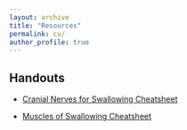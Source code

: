 ```yaml
---
layout: archive
title: "Resources"
permalink: cv/
author_profile: true
---
```


## Handouts
- [Cranial Nerves for Swallowing Cheatsheet](https://github.com/dmchua/about-me/blob/2eecd8a9322cd2939211d67d6b19414d07031a96/Neuroanatomy%20of%20Swallowing_Cranial%20Nerves.pdf)


- [Muscles of Swallowing Cheatsheet](https://github.com/dmchua/about-me/blob/16a50954d7e960c2758361af78a6b33afbd34c09/Muscles%20of%20Swallowing.pdf)
